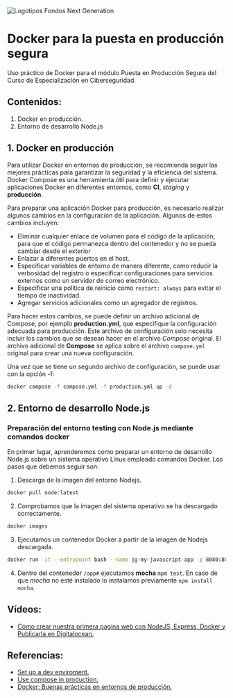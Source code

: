 ![Logotipos Fondos Next Generation](../imagenes/Logotipo_ME_FP_GV_FSE.png)
# Docker para la puesta en producción segura
Uso práctico de Docker para el módulo Puesta en Producción Segura del Curso de Especialización en Ciberseguridad.

## Contenidos:
1. Docker en producción.
2. Entorno de desarrollo Node.js

## 1. Docker en producción
Para utilizar Docker en entornos de producción, se recomienda seguir las mejores prácticas para garantizar la seguridad y la eficiencia del sistema. Docker Compose es una herramienta útil para definir y ejecutar aplicaciones Docker en diferentes entornos, como **CI**, *staging* y **producción**.

Para preparar una aplicación Docker para producción, es necesario realizar algunos cambios en la configuración de la aplicación. Algunos de estos cambios incluyen:

- Eliminar cualquier enlace de volumen para el código de la aplicación, para que el código permanezca dentro del contenedor y no se pueda cambiar desde el exterior
- Enlazar a diferentes puertos en el host.
- Especificar variables de entorno de manera diferente, como reducir la verbosidad del registro o especificar configuraciones para servicios externos como un servidor de correo electrónico.
- Especificar una política de reinicio como `restart: always` para evitar el tiempo de inactividad.
- Agregar servicios adicionales como un agregador de registros.

Para hacer estos cambios, se puede definir un archivo adicional de Compose, por ejemplo **production.yml**, que especifique la configuración adecuada para producción. Este archivo de configuración solo necesita incluir los cambios que se desean hacer en el archivo *Compose* original. El archivo adicional de **Compose** se aplica sobre el archivo `compose.yml` original para crear una nueva configuración.

Una vez que se tiene un segundo archivo de configuración, se puede usar con la opción -f:
```sh
docker compose -f compose.yml -f production.yml up -d
```
## 2. Entorno de desarrollo Node.js
### Preparación del entorno testing con Node.js mediante comandos docker
En primer lugar, aprenderemos como preparar un entorno de desarrollo Node.js sobre un sistema operativo Linux empleado comandos Docker. Los pasos que debemos seguir son:
1. Descarga de la imagen del entorno Nodejs.
```bash
docker pull node:latest
```
2. Comprobamos que la imagen del sistema operativo se ha descargado correctamente.
```bash
docker images
```
3. Ejecutamos un contenedor Docker a partir de la imagen de Nodejs descargada.
```bash
docker run -it --entrypoint bash --name jg-my-javascript-app -p 8080:8080 -v ${PWD}/my-javascript-app:/app -w /app node:latest
```
4. Dentro del contenedor `/app#` ejecutamos **mocha** `mpm test`. En caso de que *mocha* no esté instalado lo instalamos previamente `npm install mocha`.

## Vídeos:

- [Cómo crear nuestra primera pagina web con NodeJS, Express, Docker y Publicarla en Digitalocean.](https://youtu.be/USivUGPSZ9s)

## Referencias:
- [Set up a dev enviroment.](https://docs.docker.com/desktop/dev-environments/set-up/)
- [Use compose in production.](https://docs.docker.com/compose/production/)
- [Docker: Buenas prácticas en entornos de producción.](https://santimacnet.wordpress.com/2017/10/22/docker-buenas-practicas-en-entornos-de-produccion/)